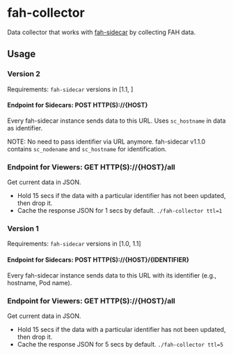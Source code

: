# fah-collector

Data collector that works with [fah-sidecar](https://github.com/ebiiim/fah-sidecar) by collecting FAH data.

## Usage

### Version 2

Requirements: `fah-sidecar` versions in [1.1, ]

#### Endpoint for Sidecars: POST HTTP(S)://{HOST}
Every fah-sidecar instance sends data to this URL. Uses `sc_hostname` in data as identifier.

NOTE: No need to pass identifier via URL anymore. fah-sidecar v1.1.0 contains `sc_nodename` and `sc_hostname` for identification.

### Endpoint for Viewers: GET HTTP(S)://{HOST}/all
Get current data in JSON.
- Hold 15 secs if the data with a particular identifier has not been updated, then drop it.
- Cache the response JSON for 1 secs by default. `./fah-collector ttl=1`


### Version 1

Requirements: `fah-sidecar` versions in [1.0, 1.1]

#### Endpoint for Sidecars: POST HTTP(S)://{HOST}/{IDENTIFIER}
Every fah-sidecar instance sends data to this URL with its identifier (e.g., hostname, Pod name).

### Endpoint for Viewers: GET HTTP(S)://{HOST}/all
Get current data in JSON.
- Hold 15 secs if the data with a particular identifier has not been updated, then drop it.
- Cache the response JSON for 5 secs by default. `./fah-collector ttl=5`

